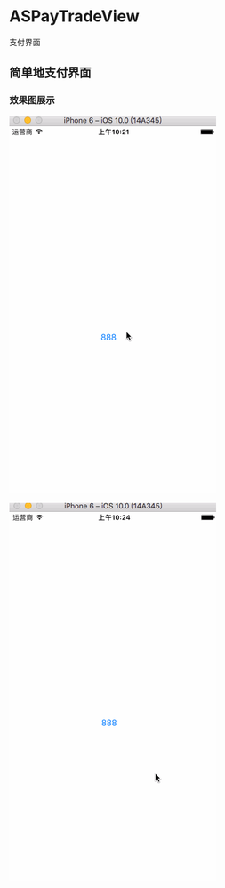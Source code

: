 # ASPayTradeView
支付界面
<html>
<head>
	<title></title>
</head>
<body>
<h2>简单地支付界面</h2>
<h3>效果图展示</h3>
<p><img src="Picture/5555.gif"/></p>
<p><img src="Picture/666.gif"/></p>
</body>
</html>